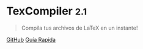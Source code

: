 <!-- _coverpage.md -->

# TexCompiler <small>2.1</small>

> Compila tus archivos de LaTeX en un instante!

[GitHub](https://github.com/vperaltac/IV-Proyecto)
[Guía Rapida](#TexCompiler)